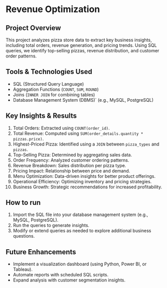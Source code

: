 #  Revenue Optimization

##  Project Overview
This project analyzes pizza store data to extract key business insights, including total orders, revenue generation, and pricing trends. Using SQL queries, we identify top-selling pizzas, revenue distribution, and customer order patterns.

##  Tools & Technologies Used
- SQL (Structured Query Language)
- Aggregation Functions (`COUNT`, `SUM`, `ROUND`)
- Joins (`INNER JOIN` for combining tables)
- Database Management System (DBMS)` (e.g., MySQL, PostgreSQL)

##  Key Insights & Results
1. Total Orders: Extracted using `COUNT(order_id)`.
2. Total Revenue: Computed using `SUM(order_details.quantity * pizzas.price)`.
3. Highest-Priced Pizza: Identified using a `JOIN` between `pizza_types` and `pizzas`.
4. Top-Selling Pizza: Determined by aggregating sales data.
5. Order Frequency: Analyzed customer ordering patterns.
6. Revenue Breakdown: Sales distribution per pizza type.
7. Pricing Impact: Relationship between price and demand.
8. Menu Optimization: Data-driven insights for better product offerings.
9. Operational Efficiency: Optimizing inventory and pricing strategies.
10. Business Growth: Strategic recommendations for increased profitability.



##  How to run
1. Import the SQL file into your database management system (e.g., MySQL, PostgreSQL).
2. Run the queries to generate insights.
3. Modify or extend queries as needed to explore additional business questions.

##  Future Enhancements
- Implement a visualization dashboard (using Python, Power BI, or Tableau).
- Automate reports with scheduled SQL scripts.
- Expand analysis with customer segmentation insights.


